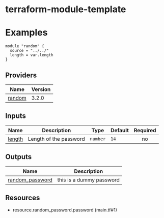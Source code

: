 # terraform-module-template

<!-- BEGIN_TF_DOCS -->

# Examples

```hcl
module "random" {
  source = "../../"
  length = var.length
}
```

## Providers

| Name | Version |
|------|---------|
| <a name="provider_random"></a> [random](#provider\_random) | 3.2.0 |

## Inputs

| Name | Description | Type | Default | Required |
|------|-------------|------|---------|:--------:|
| <a name="input_length"></a> [length](#input\_length) | Length of the password | `number` | `14` | no |

## Outputs

| Name | Description |
|------|-------------|
| <a name="output_random_password"></a> [random\_password](#output\_random\_password) | this is a dummy password |

## Resources

- resource.random_password.password (main.tf#1)

<!-- END_TF_DOCS -->
